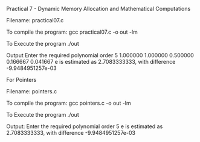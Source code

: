 Practical 7 - Dynamic Memory Allocation and Mathematical Computations

Filename: practical07.c

To compile the program:
gcc practical07.c -o out -lm


To Execute the program
./out

Output
Enter the required polynomial order
5
1.000000
1.000000
0.500000
0.166667
0.041667
e is estimated as 2.7083333333, with difference -9.9484951257e-03

For Pointers

Filename: pointers.c

To compile the program:
gcc pointers.c -o out -lm

To Execute the program
./out

Output:
Enter the required polynomial order
5
e is estimated as 2.7083333333, with difference -9.9484951257e-03